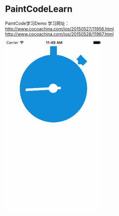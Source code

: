 # PaintCodeLearn
PaintCode学习Demo
学习网址：http://www.cocoachina.com/ios/20150527/11956.html
http://www.cocoachina.com/ios/20150528/11967.html

![demo演示](https://github.com/vincent-cihan/paintCodeLearn/blob/master/paintCodeLearn.gif)  
